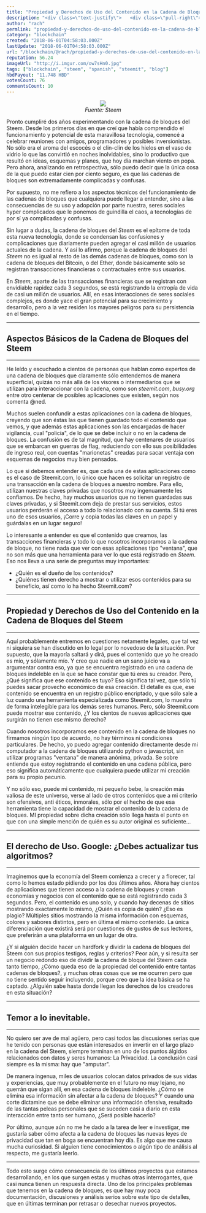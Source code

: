 ```yaml
---
title: "Propiedad y Derechos de Uso del Contenido en la Cadena de Bloques del Steem"
description: "<div class=\"text-justify\">   <div class=\"pull-right\"><center><img src=\"http://i.imgur.com/ow7sHn0.jpg\" /><br/><em>Fuente: Steem</em></center></div>  P..."
author: "rach"
permlink: "propiedad-y-derechos-de-uso-del-contenido-en-la-cadena-de-bloques-del-steem"
category: "blockchain"
created: "2018-06-01T04:58:03.000Z"
lastUpdate: "2018-06-01T04:58:03.000Z"
url: "/blockchain/@rach/propiedad-y-derechos-de-uso-del-contenido-en-la-cadena-de-bloques-del-steem"
reputation: 56.24
imageUrl: "http://i.imgur.com/ow7sHn0.jpg"
tags: ["blockchain", "steem", "spanish", "steemit", "blog"]
hbdPayout: "11.748 HBD"
votesCount: 76
commentsCount: 10
---
```


<div class="text-justify">


<div class="pull-right"><center><img src="http://i.imgur.com/ow7sHn0.jpg" /><br/><em>Fuente: Steem</em></center></div>

Pronto cumpliré dos años experimentando con la cadena de bloques del Steem. Desde los primeros días en que creí que había comprendido el funcionamiento y potencial de esta maravillosa tecnología, comencé a celebrar reuniones con amigos, programadores y posibles inversionistas. No sólo era el aroma del escocés o el  clin-clin de los hielos en el vaso de vidrio lo que las convirtió en noches inolvidables, sino lo productivo que resultó en ideas, esquemas y planes, que hoy día marchan viento en popa. Pero ahora, analizando en retrospectiva, sólo puedo decir que la única cosa de la que puedo estar cien por ciento seguro, es que las cadenas de bloques son extremadamente complicadas y confusas.


Por supuesto, no me refiero a los aspectos técnicos del funcionamiento de las cadenas de bloques que cualquiera puede llegar a entender, sino a las consecuencias de su uso y adopción por parte nuestra, seres sociales hyper complicados que le ponemos de  guindilla el caos, a tecnologías de por sí ya complicadas y confusas.  

Sin lugar a dudas, la cadena de bloques del *Steem* es el epítome de toda esta nueva tecnología, donde se condensan las confusiones y complicaciones que diariamente pueden agregar el casi millón de usuarios actuales de la cadena. Y así lo afirmo, porque la cadena de bloques del *Steem* no es igual al resto de las demás cadenas de bloques,  como son la cadena de bloques del Bitcoin, o del Ether, donde básicamente sólo se registran transacciones financieras o contractuales entre sus usuarios. 

En *Steem*, aparte de las transacciones financieras que se registran con envidiable rapidez cada 3 segundos, se está registrando la entropía de vida de casi un millón de usuarios. Allí, en esas interacciones de seres sociales complejos, es donde yace el gran potencial para su crecimiento y desarrollo, pero a la vez residen los mayores peligros para su persistencia en el tiempo.

---
## Aspectos Básicos de la Cadena de Bloques del Steem
---

He leído y escuchado a cientos de personas que hablan como expertos de una cadena de bloques que claramente sólo entendemos de manera superficial, quizás no más allá de los visores o intermediarios que se utilizan para interaccionar con la cadena, como son *steemit.com*, *busy.org* entre otro centenar de posibles aplicaciones que existen, según nos comenta @ned. 

Muchos suelen confundir a estas aplicaciones con la cadena de bloques, creyendo que son éstas las que tienen guardado todo el contenido que vemos, y que además estas aplicaciones son las encargadas de hacer vigilancia, cual "policía", de lo que se debe incluir o no en la cadena de bloques. La confusión es de tal magnitud, que hay centenares de usuarios que se embarcan en guerras de flag, reduciendo con ello sus posibilidades de ingreso real, con cuentas "marionetas" creadas para sacar ventaja con esquemas de negocios muy bien pensados.

Lo que si debemos entender es, que cada una de estas aplicaciones como es el caso de Steemit.com, lo único que hacen es solicitar un registro de una transacción en la cadena de bloques a nuestro nombre. Para ello, utilizan nuestras claves privadas que nosotros muy ingenuamente les confiamos. De hecho, hay muchos usuarios que no tienen guardadas sus claves privadas, y si Steemit.com deja de prestar sus servicios, estos usuarios perderán el acceso a todo lo relacionado con su cuenta. Si tú eres uno de esos usuarios, ¡Corre y copia todas las claves en un papel y guárdalas en un lugar seguro!

Lo interesante a entender es que el contenido que creamos, las transacciones financieras y todo lo que nosotros incorporamos a la cadena de bloque, no tiene nada que ver con esas aplicaciones tipo "ventana", que no son más que una herramienta para ver lo que está registrado en *Steem*. Eso nos lleva a una serie de preguntas muy importantes: 
- ¿Quién es el dueño de los contenidos?
- ¿Quiénes tienen derecho a mostrar o utilizar esos contenidos para su beneficio, así como lo ha hecho Steemit.com?

---

## Propiedad y Derechos de Uso del Contenido en la Cadena de Bloques del Steem

---

Aquí probablemente entremos en cuestiones netamente legales, que tal vez ni siquiera se han discutido en lo legal por lo novedoso de la situación. Por supuesto, que la mayoría saltará y dirá, pues el contenido que yo he creado es mío, y sólamente mío. Y creo que nadie en un sano juicio va a argumentar contra eso, ya que se encuentra registrado en una cadena de bloques indeleble en la que se hace constar que tú eres su creador. Pero,  ¿Qué significa que ese contenido es tuyo? Eso significa tal vez, que sólo tú puedes sacar provecho económico de esa creación. El detalle es que, ese contenido se encuentra en un registro público encriptado, y que sólo sale a luz cuando una herramienta especializada como Steemit.com, lo muestra de forma intelegible para los demás seres humanos. Pero, sólo Steemit.com puede mostrar ese contenido,  ¿Y los cientos de nuevas aplicaciones que surgirán no tienen ese mismo derecho?

Cuando nosotros incorporamos ese contenido en la cadena de bloques no firmamos ningún tipo de acuerdo, no hay términos ni condiciones particulares. De hecho, yo puedo agregar contenido directamente desde mi computador a la cadena de bloques utilizando python o javascript, sin utilizar programas "ventana" de manera anónima, privada. Se sobre entiende que estoy registrando el contenido en una cadena pública, pero eso significa automáticamente que cualquiera puede utilizar mi creación para su propio pecunio.

Y no sólo eso, puede mi contenido, mi pequeño bebe, la creación más valiosa de este universo, verse al lado de otros contenidos que a mi criterio son ofensivos, anti éticos, inmorales, sólo por el hecho de que esa herramienta tiene la capacidad de mostrar el contenido de la cadena de bloques. MI propiedad sobre dicha creación sólo llega hasta el punto en que con una simple mención de quién es su autor original es suficiente...

---

## El derecho de Uso. Google: ¿Debes actualizar tus algoritmos?

---

Imaginemos que la economía del Steem comienza a crecer y a florecer, tal como lo hemos estado pidiendo por los dos últimos años. Ahora hay cientos de aplicaciones que tienen acceso a la cadena de bloques y crean economías y negocios con el contenido que se está registrando cada 3 segundos. Pero, el contenido es uno solo, y cuando hay decenas de sitios mostrando exactamente lo mismo, ¿Quién es copia de quién? ¿Eso es plagio? Múltiples sitios mostrando la misma información con esquemas, colores y sabores distintos, pero en última el mismo contenido. La única diferenciación que existirá será por cuestiones de gustos de sus lectores, que preferirán a una plataforma en un lugar de otra. 

¿Y si alguién decide hacer un hardfork y dividir la cadena de bloques del Steem con sus propios testigos, reglas y criterios? Peor aún, y si resulta ser un negocio redondo eso de  dividir la cadena de bloque del Steem cada tanto tiempo, ¿Cómo queda eso de la propiedad del contenido entre tantas cadenas de bloques?, y muchas otras cosas que se me ocurren pero que no tiene sentido seguir incluyendo, porque creo que la idea básica se ha captado. ¿Alguién sabe hasta donde llegan los derechos de los creadores en esta situación?

---

## Temor a lo inevitable.
---
No quiero ser ave de mal agüero, pero casi todos las discusiones serias que he tenido con personas que están interesados en invertir en el largo plazo en la cadena del Steem, siempre terminan en uno de los puntos álgidos relacionados con datos y seres humanos: La Privacidad. La conclusión casi siempre es la misma: hay que "amputar".

De manera ingenua, miles de usuarios colocan datos privados de sus vidas y experiencias, que muy probablemente en el futuro no muy lejano, no querrán que sigan allí, en esa cadena de bloques indeleble. ¿Cómo se elimina esa información sin afectar a la cadena de bloques? Y cuando una corte dictamine que se debe eliminar una información ofensiva, resultado de las tantas peleas personales que se suceden casi a diario en esta interacción entre tanto ser humano, ¿Será posible hacerlo?

Por último, aunque aún no me he dado a la tarea de leer e investigar, me gustaría saber cómo afecta a la cadena de bloques las nuevas leyes de privacidad que tan en boga se encuentran hoy día. Es algo que me causa mucha curiosidad. Si alguien tiene conocimientos o algún tipo de análisis al respecto, me gustaría leerlo.

---

Todo esto surge cómo consecuencia de los últimos proyectos que estamos desarrollando, en los que surgen estas y muchas otras interrogantes, que casi nunca tienen un respuesta directa. Uno de los principales problemas que tenemos en la cadena de bloques, es que hay muy poca documentación, discusiones y análisis serios sobre este tipo de detalles, que en últimas terminan por retrasar o desechar nuevos proyectos. 










</div>
